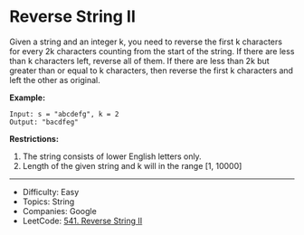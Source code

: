 # Reverse String II

Given a string and an integer k, you need to reverse the first k characters for every 2k characters counting from the start of the string. If there are less than k characters left, reverse all of them. If there are less than 2k but greater than or equal to k characters, then reverse the first k characters and left the other as original.

**Example:**
```
Input: s = "abcdefg", k = 2
Output: "bacdfeg"
```
**Restrictions:**
1. The string consists of lower English letters only.
2. Length of the given string and k will in the range [1, 10000]

---

* Difficulty: Easy
* Topics: String
* Companies: Google
* LeetCode: [541. Reverse String II](https://leetcode.com/problems/single-element-in-a-sorted-array/description/)
